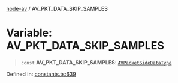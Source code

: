 [node-av](../globals.md) / AV\_PKT\_DATA\_SKIP\_SAMPLES

# Variable: AV\_PKT\_DATA\_SKIP\_SAMPLES

> `const` **AV\_PKT\_DATA\_SKIP\_SAMPLES**: [`AVPacketSideDataType`](../type-aliases/AVPacketSideDataType.md)

Defined in: [constants.ts:639](https://github.com/seydx/av/blob/f8631fc881b394300b1479f511d55cf1c370a87f/src/constants/constants.ts#L639)
